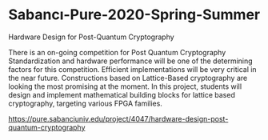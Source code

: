 # Sabancı-Pure-2020-Spring-Summer
Hardware Design for Post-Quantum Cryptography


There is an on-going competition for Post Quantum Cryptography Standardization and hardware performance will be one of the determining factors for this competition. Efficient implementations will be very critical in the near future. Constructions based on Lattice-Based cryptography are looking the most promising at the moment. In this project, students will design and implement mathematical building blocks for lattice based cryptography, targeting various FPGA families.


https://pure.sabanciuniv.edu/project/4047/hardware-design-post-quantum-cryptography
